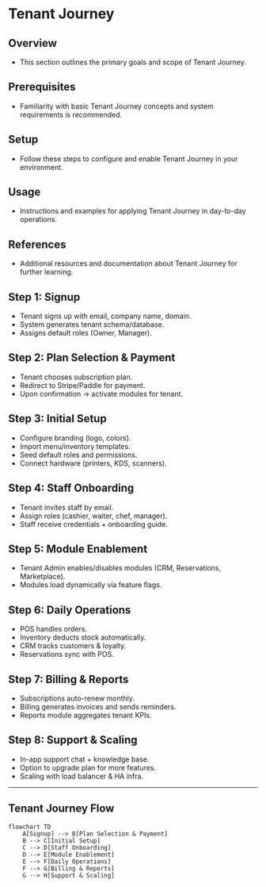# Tenant Journey

## Overview
- This section outlines the primary goals and scope of Tenant Journey.

## Prerequisites
- Familiarity with basic Tenant Journey concepts and system requirements is recommended.

## Setup
- Follow these steps to configure and enable Tenant Journey in your environment.

## Usage
- Instructions and examples for applying Tenant Journey in day-to-day operations.

## References
- Additional resources and documentation about Tenant Journey for further learning.


## Step 1: Signup
- Tenant signs up with email, company name, domain.
- System generates tenant schema/database.
- Assigns default roles (Owner, Manager).

## Step 2: Plan Selection & Payment
- Tenant chooses subscription plan.
- Redirect to Stripe/Paddle for payment.
- Upon confirmation → activate modules for tenant.

## Step 3: Initial Setup
- Configure branding (logo, colors).
- Import menu/inventory templates.
- Seed default roles and permissions.
- Connect hardware (printers, KDS, scanners).

## Step 4: Staff Onboarding
- Tenant invites staff by email.
- Assign roles (cashier, waiter, chef, manager).
- Staff receive credentials + onboarding guide.

## Step 5: Module Enablement
- Tenant Admin enables/disables modules (CRM, Reservations, Marketplace).
- Modules load dynamically via feature flags.

## Step 6: Daily Operations
- POS handles orders.
- Inventory deducts stock automatically.
- CRM tracks customers & loyalty.
- Reservations sync with POS.

## Step 7: Billing & Reports
- Subscriptions auto-renew monthly.
- Billing generates invoices and sends reminders.
- Reports module aggregates tenant KPIs.

## Step 8: Support & Scaling
- In-app support chat + knowledge base.
- Option to upgrade plan for more features.
- Scaling with load balancer & HA infra.

---

## Tenant Journey Flow
```mermaid
flowchart TD
    A[Signup] --> B[Plan Selection & Payment]
    B --> C[Initial Setup]
    C --> D[Staff Onboarding]
    D --> E[Module Enablement]
    E --> F[Daily Operations]
    F --> G[Billing & Reports]
    G --> H[Support & Scaling]
```
